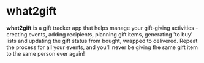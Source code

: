 # what2gift

**what2gift** is a gift tracker app that helps manage your gift-giving activities - creating events, adding recipients, planning gift items, generating 'to buy' lists and updating the gift status from bought, wrapped to delivered. Repeat the process for all your events, and you'll never be giving the same gift item to the same person ever again!
